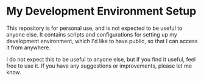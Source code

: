 # My Development Environment Setup

This repository is for personal use, and is not expected to be useful to anyone else. It contains scripts and configurations for setting up my development environment, which I'd like to have public, so that I can access it from anywhere.

I do not expect this to be useful to anyone else, but if you find it useful, feel free to use it. If you have any suggestions or improvements, please let me know.